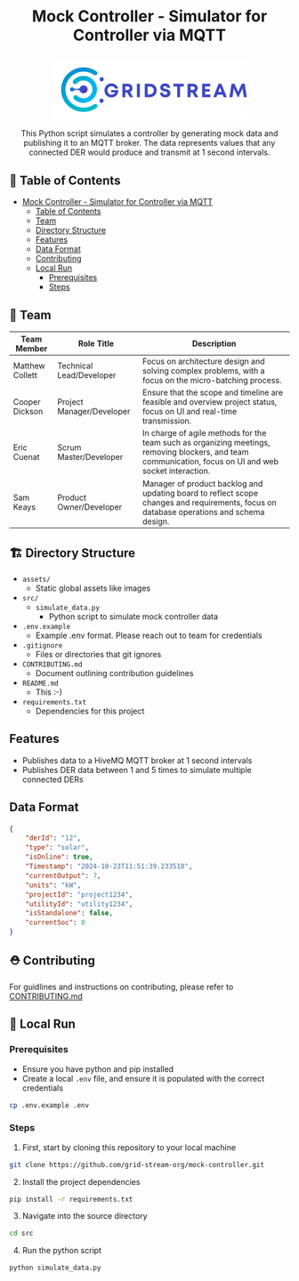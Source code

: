 # <p align="center">Mock Controller - Simulator for Controller via MQTT</p>

<p align="center"><img src="assets/logo.svg" width="350px"/></p>
<p align="center">This Python script simulates a controller by generating mock data and publishing it to an MQTT broker. The data represents values that any connected DER would produce and transmit at 1 second intervals.</p>

## 🧭 Table of Contents

- [Mock Controller - Simulator for Controller via MQTT](#mock-controller---simulator-for-controller-via-mqtt)
  - [Table of Contents](#-table-of-contents)
  - [Team](#-team)
  - [Directory Structure](#-directory-structure)
  - [Features](#features)
  - [Data Format](#data-format)
  - [Contributing](#-contributing)
  - [Local Run](#-local-run)
    - [Prerequisites](#prerequisites)
    - [Steps](#steps)

## 👥 Team

| Team Member     | Role Title                | Description                                                                                                                                             |
| --------------- | ------------------------- | ------------------------------------------------------------------------------------------------------------------------------------------------------- |
| Matthew Collett | Technical Lead/Developer  | Focus on architecture design and solving complex problems, with a focus on the micro-batching process.                                                  |
| Cooper Dickson  | Project Manager/Developer | Ensure that the scope and timeline are feasible and overview project status, focus on UI and real-time transmission.                                    |
| Eric Cuenat     | Scrum Master/Developer    | In charge of agile methods for the team such as organizing meetings, removing blockers, and team communication, focus on UI and web socket interaction. |
| Sam Keays       | Product Owner/Developer   | Manager of product backlog and updating board to reflect scope changes and requirements, focus on database operations and schema design.                |

## 🏗️ Directory Structure
- `assets/`
  - Static global assets like images
- `src/`
  - `simulate_data.py`
    - Python script to simulate mock controller data
- `.env.example`
  - Example .env format. Please reach out to team for credentials
- `.gitignore`
  - Files or directories that git ignores
- `CONTRIBUTING.md`
  - Document outlining contribution guidelines
- `README.md`
  - This :-)
- `requirements.txt`
  - Dependencies for this project

## Features

- Publishes data to a HiveMQ MQTT broker at 1 second intervals
- Publishes DER data between 1 and 5 times to simulate multiple connected DERs

## Data Format 

```json
{
    "derId": "12",
    "type": "solar",
    "isOnline": true,
    "Timestamp": "2024-10-23T11:51:39.233518",
    "currentOutput": 7,
    "units": "kW",
    "projectId": "project1234",
    "utilityId": "utility1234",
    "isStandalone": false,
    "currentSoc": 0
}
```

## ⛑️ Contributing

For guidlines and instructions on contributing, please refer to [CONTRIBUTING.md](https://github.com/grid-stream-org/mock-controller/blob/main/CONTRIBUTING.md)

## 🚀 Local Run

### Prerequisites
- Ensure you have python and pip installed
- Create a local `.env` file, and ensure it is populated with the correct credentials
```bash
cp .env.example .env
```

### Steps
1. First, start by cloning this repository to your local machine
```bash
git clone https://github.com/grid-stream-org/mock-controller.git
```
2. Install the project dependencies
```bash
pip install -r requirements.txt
```
3. Navigate into the source directory
```bash
cd src
```
4. Run the python script
```
python simulate_data.py
```






